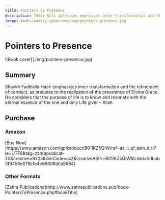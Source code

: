 ```yaml
---
title: Pointers to Presence
description: These Sufi aphorisms emphasize inner transformation and the refinement of conduct, as preludes to the realization of the prevalence of Divine Grace.
image: books/poetry-aphorisms/img/pointers-presence.jpg
---
```


# Pointers to Presence

<div markdown="1" class="cover-image">
![Book cover](./img/pointers-presence.jpg)
</div>

## Summary

Shaykh Fadhlalla Haeri emphasizes inner transformation and the refinement of conduct, as preludes to the realization of the prevalence of Divine Grace. He considers that the purpose of life is to know and resonate with the eternal essence of the one and only Life giver – Allah.

## Purchase

### Amazon

<div markdown="3" class="purchase-link">
[Buy Now](https://www.amazon.com/gp/product/B01IKZ5QIW/ref=as_li_qf_asin_il_tl?ie=UTF8&tag=zahrapublicat-20&creative=9325&linkCode=as2&creativeASIN=B01IKZ5QIW&linkId=5dbab3f9456e079c1e4c66608d0a5684)
</div>

### Other Formats

<div markdown="3" class="purchase-link">
[Zahra Publications](http://www.zahrapublications.pub/book-PointersToPresence.php#bookTitle)
</div>